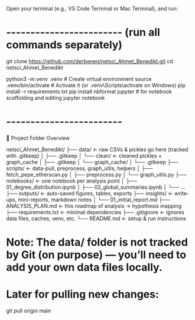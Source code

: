 Open your terminal (e.g., VS Code Terminal or Mac Terminal), and run:
 
# ------------------------ (run all commands separately)

git clone https://github.com/derbeneg/netsci_Ahmet_Benedikt.git
cd netsci_Ahmet_Benedikt

python3 -m venv .venv          # Create virtual environment
source .venv/bin/activate      # Activate it (or .venv\Scripts\activate on Windows)
pip install -r requirements.txt
pip install nbformat jupyter  # for notebook scaffolding and editing
jupyter notebook

# ------------------------


📁 Project Folder Overview

netsci_Ahmet_Benedikt/
├── data/                     ← raw CSVs & pickles go here (tracked with .gitkeep)
│   ├── .gitkeep
│   └── clean/                ← cleaned pickles + graph_cache
│       ├── .gitkeep
│       └── graph_cache/
│           └── .gitkeep
├── scripts/                  ← data-pull, preprocess, graph_utils, helpers
│   ├── fetch_pepe_etherscan.py
│   ├── preprocess.py
│   └── graph_utils.py
├── notebooks/                ← one notebook per analysis point
│   ├── 01_degree_distribution.ipynb
│   ├── 02_global_summaries.ipynb
│   └── …  
├── outputs/                  ← auto-saved figures, tables, exports
├── insights/                 ← write-ups, mini-reports, markdown notes
│   └── 01_initial_report.md
├── ANALYSIS_PLAN.md          ← this roadmap of analysis → hypothesis mapping
├── requirements.txt          ← minimal dependencies
├── .gitignore                ← ignores data files, caches, venv, etc.
└── README.md                 ← setup & run instructions


# Note: The data/ folder is not tracked by Git (on purpose) — you’ll need to add your own data files locally.

# Later for pulling new changes:
git pull origin main

